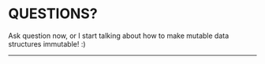 <!-- header: '**F# Data Structures**' -->

# QUESTIONS?

Ask question now, or I start talking about how to make mutable data structures immutable! :)

---

